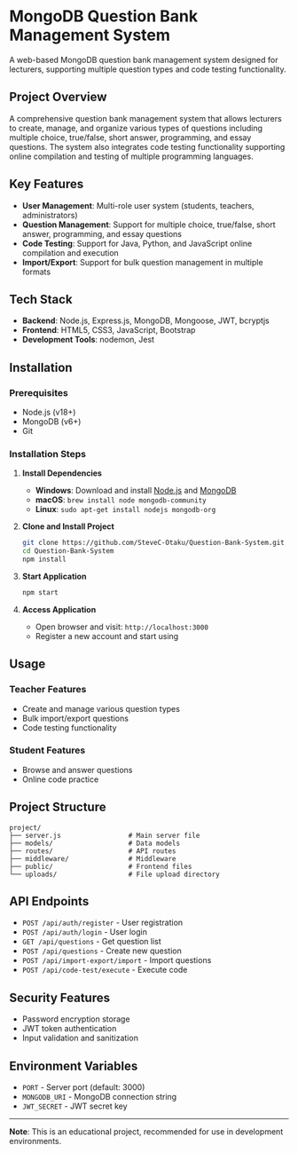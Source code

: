 # MongoDB Question Bank Management System

A web-based MongoDB question bank management system designed for lecturers, supporting multiple question types and code testing functionality.

## Project Overview

A comprehensive question bank management system that allows lecturers to create, manage, and organize various types of questions including multiple choice, true/false, short answer, programming, and essay questions. The system also integrates code testing functionality supporting online compilation and testing of multiple programming languages.

## Key Features

- **User Management**: Multi-role user system (students, teachers, administrators)
- **Question Management**: Support for multiple choice, true/false, short answer, programming, and essay questions
- **Code Testing**: Support for Java, Python, and JavaScript online compilation and execution
- **Import/Export**: Support for bulk question management in multiple formats

## Tech Stack

- **Backend**: Node.js, Express.js, MongoDB, Mongoose, JWT, bcryptjs
- **Frontend**: HTML5, CSS3, JavaScript, Bootstrap
- **Development Tools**: nodemon, Jest

## Installation

### Prerequisites
- Node.js (v18+)
- MongoDB (v6+)
- Git

### Installation Steps

1. **Install Dependencies**
   - **Windows**: Download and install [Node.js](https://nodejs.org/) and [MongoDB](https://www.mongodb.com/try/download/community)
   - **macOS**: `brew install node mongodb-community`
   - **Linux**: `sudo apt-get install nodejs mongodb-org`

2. **Clone and Install Project**
   ```bash
   git clone https://github.com/SteveC-Otaku/Question-Bank-System.git
   cd Question-Bank-System
   npm install
   ```

3. **Start Application**
   ```bash
   npm start
   ```

4. **Access Application**
   - Open browser and visit: `http://localhost:3000`
   - Register a new account and start using

## Usage

### Teacher Features
- Create and manage various question types
- Bulk import/export questions
- Code testing functionality

### Student Features
- Browse and answer questions
- Online code practice

## Project Structure

```
project/
├── server.js                 # Main server file
├── models/                   # Data models
├── routes/                   # API routes
├── middleware/               # Middleware
├── public/                   # Frontend files
└── uploads/                  # File upload directory
```

## API Endpoints

- `POST /api/auth/register` - User registration
- `POST /api/auth/login` - User login
- `GET /api/questions` - Get question list
- `POST /api/questions` - Create new question
- `POST /api/import-export/import` - Import questions
- `POST /api/code-test/execute` - Execute code

## Security Features

- Password encryption storage
- JWT token authentication
- Input validation and sanitization

## Environment Variables

- `PORT` - Server port (default: 3000)
- `MONGODB_URI` - MongoDB connection string
- `JWT_SECRET` - JWT secret key

---

**Note**: This is an educational project, recommended for use in development environments.
